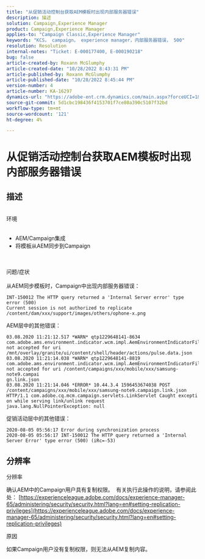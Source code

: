 ```yaml
---
title: "从促销活动控制台获取AEM模板时出现内部服务器错误"
description: 描述
solution: Campaign,Experience Manager
product: Campaign,Experience Manager
applies-to: "Campaign Classic,Experience Manager"
keywords: "KCS， campaign， experience manager，内部服务器错误， 500"
resolution: Resolution
internal-notes: "Ticket: E-000177400, E-000190218"
bug: false
article-created-by: Roxann McGlumphy
article-created-date: "10/28/2022 8:43:31 PM"
article-published-by: Roxann McGlumphy
article-published-date: "10/28/2022 8:45:44 PM"
version-number: 4
article-number: KA-16297
dynamics-url: "https://adobe-ent.crm.dynamics.com/main.aspx?forceUCI=1&pagetype=entityrecord&etn=knowledgearticle&id=c000ad2d-0157-ed11-bba2-6045bd006b25"
source-git-commit: 5d1cbc198436f4153701f7ce80a390c5107f32bd
workflow-type: tm+mt
source-wordcount: '121'
ht-degree: 4%

---
```


# 从促销活动控制台获取AEM模板时出现内部服务器错误

## 描述

<br>环境<br><br>
- AEM/Campaign集成
- 将模板从AEM同步到Campaign

<br><br>问题/症状<br><br>
从AEM同步模板时，Campaign中出现内部服务器错误：


```
INT-150012 The HTTP query returned a 'Internal Server error' type error (500)
Current session is not authorized to replicate /content/dam/xxx/support/images/others/ophone-x.png
```


AEM层中的其他错误：


```
03.08.2020 11:21:12.517 *WARN* qtp1229648141-8634 com.adobe.ams.environment.indicator.wcm.impl.AemEnvironmentIndicatorFilter not accepted for uri /mnt/overlay/granite/ui/content/shell/header/actions/pulse.data.json
03.08.2020 11:21:14.038 *WARN* qtp1229648141-8819 com.adobe.ams.environment.indicator.wcm.impl.AemEnvironmentIndicatorFilter not accepted for uri /content/campaigns/xxx/mobile/xxx/samsung-note9.campai
gn.link.json
03.08.2020 11:21:14.046 *ERROR* 10.44.3.4 1596453674038 POST /content/campaigns/xxx/mobile/xxx/samsung-note9.campaign.link.json HTTP/1.1 com.adobe.cq.mcm.campaign.servlets.LinkServlet Caught excepti
on while serving link/unlink request
java.lang.NullPointerException: null
```


促销活动层中的其他错误：


```
2020-08-05 05:56:17 Error during synchronization process
2020-08-05 05:56:17 INT-150012 The HTTP query returned a 'Internal Server Error' type error (500) (iRc=-53)
```





## 分辨率


分辨率

确认AEM中的Campaign用户具有复制权限。  有关执行此操作的说明，请参阅此处： [https://experienceleague.adobe.com/docs/experience-manager-65/administering/security/security.html?lang=en#setting-replication-privileges](https://experienceleague.adobe.com/docs/experience-manager-65/administering/security/security.html?lang=en#setting-replication-privileges)

原因

如果Campaign用户没有复制权限，则无法从AEM复制内容。


